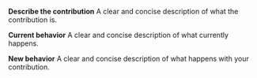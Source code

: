 **Describe the contribution**
A clear and concise description of what the contribution is.

**Current behavior**
A clear and concise description of what currently happens.

**New behavior**
A clear and concise description of what happens with your contribution.

